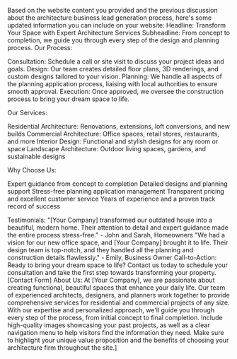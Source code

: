 Based on the website content you provided and the previous discussion about the architecture business lead generation process, here's some updated information you can include on your website:
Headline: Transform Your Space with Expert Architecture Services
Subheadline: From concept to completion, we guide you through every step of the design and planning process.
Our Process:

Consultation: Schedule a call or site visit to discuss your project ideas and goals.
Design: Our team creates detailed floor plans, 3D renderings, and custom designs tailored to your vision.
Planning: We handle all aspects of the planning application process, liaising with local authorities to ensure smooth approval.
Execution: Once approved, we oversee the construction process to bring your dream space to life.

Our Services:

Residential Architecture: Renovations, extensions, loft conversions, and new builds
Commercial Architecture: Office spaces, retail stores, restaurants, and more
Interior Design: Functional and stylish designs for any room or space
Landscape Architecture: Outdoor living spaces, gardens, and sustainable designs

Why Choose Us:

Expert guidance from concept to completion
Detailed designs and planning support
Stress-free planning application management
Transparent pricing and excellent customer service
Years of experience and a proven track record of success

Testimonials:
"[Your Company] transformed our outdated house into a beautiful, modern home. Their attention to detail and expert guidance made the entire process stress-free." - John and Sarah, Homeowners
"We had a vision for our new office space, and [Your Company] brought it to life. Their design team is top-notch, and they handled all the planning and construction details flawlessly." - Emily, Business Owner
Call-to-Action:
Ready to bring your dream space to life? Contact us today to schedule your consultation and take the first step towards transforming your property.
[Contact Form]
About Us:
At [Your Company], we are passionate about creating functional, beautiful spaces that enhance your daily life. Our team of experienced architects, designers, and planners work together to provide comprehensive services for residential and commercial projects of any size. With our expertise and personalized approach, we'll guide you through every step of the process, from initial concept to final completion.
Include high-quality images showcasing your past projects, as well as a clear navigation menu to help visitors find the information they need. Make sure to highlight your unique value proposition and the benefits of choosing your architecture firm throughout the site.]